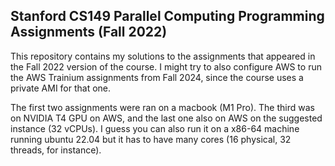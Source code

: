 ## Stanford CS149 Parallel Computing Programming Assignments (Fall 2022)

This repository contains my solutions to the assignments that appeared in the Fall 2022 version
of the course. I might try to also configure AWS to run the AWS Trainium assignments from Fall 2024,
since the course uses a private AMI for that one.

The first two assignments were ran on a macbook (M1 Pro). The third was on NVIDIA T4 GPU on AWS,
and the last one also on AWS on the suggested instance (32 vCPUs). I guess you can also run it on
a x86-64 machine running ubuntu 22.04 but it has to have many cores (16 physical, 32 threads, for instance).
